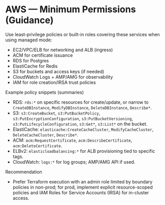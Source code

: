 # AWS — Minimum Permissions (Guidance)

Use least-privilege policies or built-in roles covering these services when using managed mode:

- EC2/VPC/ELB for networking and ALB (ingress)
- ACM for certificate issuance
- RDS for Postgres
- ElastiCache for Redis
- S3 for buckets and access keys (if needed)
- CloudWatch Logs + AMP/AMG for observability
- IAM for role creation/IRSA trust policies

Example policy snippets (summaries)
- RDS: `rds:*` on specific resources for create/update, or narrow to `CreateDBInstance`, `ModifyDBInstance`, `DeleteDBInstance`, `Describe*`.
- S3: `s3:CreateBucket`, `s3:PutBucketPolicy`, `s3:PutEncryptionConfiguration`, `s3:PutBucketVersioning`, `s3:PutLifecycleConfiguration`, `s3:Get*`, `s3:List*` on the bucket.
- ElastiCache: `elasticache:CreateCacheCluster`, `ModifyCacheCluster`, `DeleteCacheCluster`, `Describe*`.
- ACM: `acm:RequestCertificate`, `acm:DescribeCertificate`, `acm:DeleteCertificate`.
- ELBv2: `elasticloadbalancing:*` for ALB provisioning tied to specific tags.
- CloudWatch: `logs:*` for log groups; AMP/AMG API if used.

Recommendation
- Prefer Terraform execution with an admin role limited by boundary policies in non-prod; for prod, implement explicit resource-scoped policies and IAM Roles for Service Accounts (IRSA) for in-cluster access.

